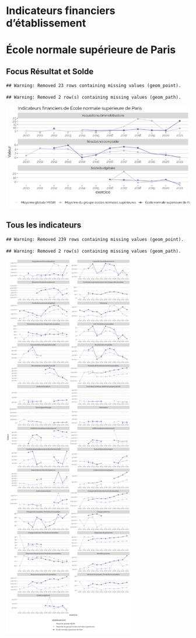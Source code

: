 Indicateurs financiers d’établissement
================

# École normale supérieure de Paris

## Focus Résultat et Solde

    ## Warning: Removed 23 rows containing missing values (geom_point).

    ## Warning: Removed 2 row(s) containing missing values (geom_path).

![](école_normale_supérieure_de_paris_files/figure-gfm/etab.focus-1.png)<!-- -->

## Tous les indicateurs

    ## Warning: Removed 239 rows containing missing values (geom_point).

    ## Warning: Removed 2 row(s) containing missing values (geom_path).

![](école_normale_supérieure_de_paris_files/figure-gfm/etab-1.png)<!-- -->
